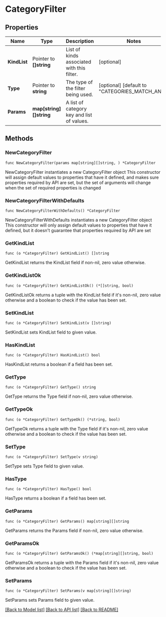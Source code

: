 # CategoryFilter

## Properties

Name | Type | Description | Notes
------------ | ------------- | ------------- | -------------
**KindList** | Pointer to **[]string** | List of kinds associated with this filter. | [optional] 
**Type** | Pointer to **string** | The type of the filter being used. | [optional] [default to "CATEGORIES_MATCH_ANY"]
**Params** | **map[string][]string** | A list of category key and list of values. | 

## Methods

### NewCategoryFilter

`func NewCategoryFilter(params map[string][]string, ) *CategoryFilter`

NewCategoryFilter instantiates a new CategoryFilter object
This constructor will assign default values to properties that have it defined,
and makes sure properties required by API are set, but the set of arguments
will change when the set of required properties is changed

### NewCategoryFilterWithDefaults

`func NewCategoryFilterWithDefaults() *CategoryFilter`

NewCategoryFilterWithDefaults instantiates a new CategoryFilter object
This constructor will only assign default values to properties that have it defined,
but it doesn't guarantee that properties required by API are set

### GetKindList

`func (o *CategoryFilter) GetKindList() []string`

GetKindList returns the KindList field if non-nil, zero value otherwise.

### GetKindListOk

`func (o *CategoryFilter) GetKindListOk() (*[]string, bool)`

GetKindListOk returns a tuple with the KindList field if it's non-nil, zero value otherwise
and a boolean to check if the value has been set.

### SetKindList

`func (o *CategoryFilter) SetKindList(v []string)`

SetKindList sets KindList field to given value.

### HasKindList

`func (o *CategoryFilter) HasKindList() bool`

HasKindList returns a boolean if a field has been set.

### GetType

`func (o *CategoryFilter) GetType() string`

GetType returns the Type field if non-nil, zero value otherwise.

### GetTypeOk

`func (o *CategoryFilter) GetTypeOk() (*string, bool)`

GetTypeOk returns a tuple with the Type field if it's non-nil, zero value otherwise
and a boolean to check if the value has been set.

### SetType

`func (o *CategoryFilter) SetType(v string)`

SetType sets Type field to given value.

### HasType

`func (o *CategoryFilter) HasType() bool`

HasType returns a boolean if a field has been set.

### GetParams

`func (o *CategoryFilter) GetParams() map[string][]string`

GetParams returns the Params field if non-nil, zero value otherwise.

### GetParamsOk

`func (o *CategoryFilter) GetParamsOk() (*map[string][]string, bool)`

GetParamsOk returns a tuple with the Params field if it's non-nil, zero value otherwise
and a boolean to check if the value has been set.

### SetParams

`func (o *CategoryFilter) SetParams(v map[string][]string)`

SetParams sets Params field to given value.



[[Back to Model list]](../README.md#documentation-for-models) [[Back to API list]](../README.md#documentation-for-api-endpoints) [[Back to README]](../README.md)


